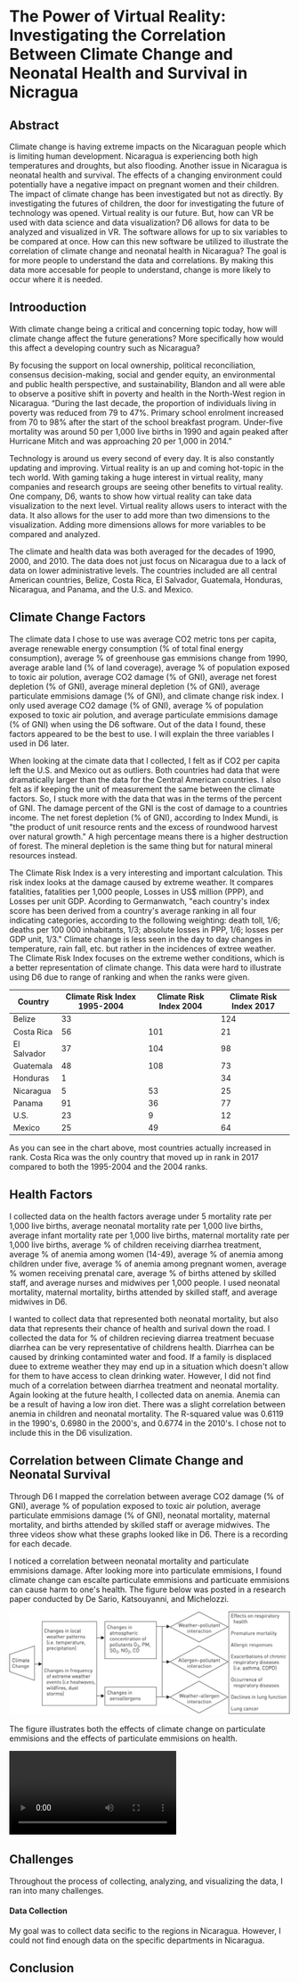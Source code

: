# The Power of Virtual Reality: Investigating the Correlation Between Climate Change and Neonatal Health and Survival in Nicragua
## Abstract
Climate change is having extreme impacts on the Nicaraguan people which is limiting human development. Nicaragua is experiencing both high temperatures and droughts, but also flooding. Another issue in Nicaragua is neonatal health and survival. The effects of a changing environment could potentially have a negative impact on pregnant women and their children. The impact of climate change has been investigated but not as directly. By investigating the futures of children, the door for investigating the future of technology was opened. Virtual reality is our future. But, how can VR be used with data science and data visualization? D6 allows for data to be analyzed and visualized in VR. The software allows for up to six variables to be compared at once. How can this new software be utilized to illustrate the correlation of climate change and neonatal health in Nicaragua? The goal is for more people to understand the data and correlations. By making this data more accesable for people to understand, change is more likely to occur where it is needed.

## Introoduction
With climate change being a critical and concerning topic today, how will climate change affect the future generations? More specifically how would this affect a developing country such as Nicaragua?

By focusing the support on local ownership, political reconciliation, consensus decision-making, social and gender equity, an environmental and public health perspective, and sustainability, Blandon and all were able to observe a positive shift in poverty and health in the North-West region in Nicaragua. “During the last decade, the proportion of individuals living in poverty was reduced from 79 to 47%. Primary school enrolment increased from 70 to 98% after the start of the school breakfast program. Under-five mortality was around 50 per 1,000 live births in 1990 and again peaked after Hurricane Mitch and was approaching 20 per 1,000 in 2014.” 

Technology is around us every second of every day. It is also constantly updating and improving. Virtual reality is an up and coming hot-topic in the tech world. With gaming taking a huge interest in virtual reality, many companies and research groups are seeing other benefits to virtual reality. One company, D6, wants to show how virtual reality can take data visualization to the next level. Virtual reality allows users to interact with the data. It also allows for the user to add more than two dimensions to the visualization. Adding more dimensions allows for more variables to be compared and analyzed. 

The climate and health data was both averaged for the decades of 1990, 2000, and 2010. The data does not just focus on Nicaragua due to a lack of data on lower administrative levels. The countries included are all central American countries, Belize, Costa Rica, El Salvador, Guatemala, Honduras, Nicaragua, and Panama, and the U.S. and Mexico. 

## Climate Change Factors
The climate data I chose to use was average CO2 metric tons per capita,	average renewable energy consumption (% of total final energy consumption), average % of greenhouse gas emmisions change from 1990,	average arable land (% of land coverage),	average % of population exposed to toxic air polution, average CO2 damage (% of GNI), average net forest depletion (% of GNI),	average mineral depletion (% of GNI),	average particulate emmisions damage (% of GNI), and climate change risk index. I only used average CO2 damage (% of GNI), average % of population exposed to toxic air polution, and average particulate emmisions damage (% of GNI) when using the D6 software. Out of the data I found, these factors appeared to be the best to use. I will explain the three variables I used in D6 later.

When looking at the cimate data that I collected, I felt as if CO2 per capita left the U.S. and Mexico out as outliers. Both countries had data that were dramatically larger than the data for the Central American countries. I also felt as if keeping the unit of measurement the same between the climate factors. So, I stuck more with the data that was in the terms of the percent of GNI. The damage percent of the GNI is the cost of damage to a countries income. The net forest depletion (% of GNI), according to Index Mundi, is "the product of unit resource rents and the excess of roundwood harvest over natural growth." A high percentage means there is a higher destruction of forest. The mineral depletion is the same thing but for natural mineral resources instead.

The Climate Risk Index is a very interesting and important calculation. This risk index looks at the damage caused by extreme weather. It compares fatalities, fatalities per 1,000 people, Losses in US$ million (PPP), and Losses per unit GDP. Acording to Germanwatch, "each country's index score has been derived from a country's average ranking in all four indicating categories, according to the following weighting: death toll, 1/6; deaths per 100 000 inhabitants, 1/3; absolute losses in PPP, 1/6; losses per GDP unit, 1/3." Climate change is less seen in the day to day changes in temperature, rain fall, etc. but rather in the incidences of extree weather. The Climate Risk Index focuses on the extreme wether conditions, which is a better representation of climate change. This data were hard to illustrate using D6 due to range of ranking and when the ranks were given.

| Country    | Climate Risk Index 1995-2004 | Climate Risk Index 2004 | Climate Risk Index 2017 |
|------------|------------------------------|-------------------------|-------------------------|
|Belize      |33                            |                         |124                      |
|Costa Rica  |56                            |101                      |21                       |
|El Salvador |37                            |104                      |98                       |
|Guatemala   |48                            |108                      |73                       |
|Honduras    |1                             |                         |34                       |
|Nicaragua   |5                             |53                       |25                       |
|Panama      |91                            |36                       |77                       |
|U.S.        |23                            |9                        |12                       |
|Mexico      |25                            |49                       |64                       |

As you can see in the chart above, most countries actually increased in rank. Costa Rica was the only country that moved up in rank in 2017 compared to both the 1995-2004 and the 2004 ranks.

## Health Factors
I collected data on the health factors average under 5 mortality rate per 1,000 live births,	average neonatal mortality rate per 1,000 live births,	average infant mortality rate per 1,000 live births, maternal mortality rate per 1,000 live births,	average % of children receiving diarrhea treatment,	average % of anemia among women (14-49), average % of anemia among children under five,	average % of anemia among pregnant women,	average % women receiving prenatal care, average % of births attened by skilled staff, and average nurses and midwives per 1,000 people. I used neonatal mortality, maternal mortality, births attended by skilled staff, and average midwives in D6.

I wanted to collect data that represented both neonatal mortality, but also data that represents their chance of health and surival down the road. I collected the data for % of children recieving diarrea treatment becuase diarrhea can be very representative of childrens health. Diarrhea can be caused by drinking contaminted water and food. If a family is displaced duee to extreme weather they may end up in a situation which doesn't allow for them to have access to clean drinking water. However, I did not find much of a correlation between diarrhea treatment and neonatal mortality. Again looking at the future health, I collected data on anemia. Anemia can be a result of having a low iron diet. There was a slight correlation between anemia in children and neonatal mortality. The R-squared value was 0.6119 in the 1990's, 0.6980 in the 2000's, and 0.6774 in the 2010's. I chose not to include this in the D6 visulization. 

## Correlation between Climate Change and Neonatal Survival
Through D6 I mapped the correlation between average CO2 damage (% of GNI), average % of population exposed to toxic air polution, average particulate emmisions damage (% of GNI), neonatal mortality, maternal mortality, and births attended by skilled staff or average midwives. The three videos show what these graphs looked like in D6. There is a recording for each decade. 

I noticed a correlation between neonatal mortality and particulate emmisions damage. After looking more into particulate emmisions, I found climate change can escalte particulate emmisions and particuate emmisions can cause harm to one's health. The figure below was posted in a research paper conducted by De Sario, Katsouyanni, and Michelozzi. 

![](Particulate1.jpg)

The figure illustrates both the effects of climate change on particulate emmisions and the effects of particulate emmisions on health.

![](1990.MOV)

## Challenges
Throughout the process of collecting, analyzing, and visualizing the data, I ran into many challenges.
#### Data Collection
My goal was to collect data secific to the regions in Nicaragua. However, I could not find enough data on the specific departments in Nicaragua. 

## Conclusion
